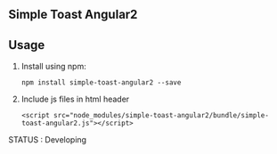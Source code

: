 ## Simple Toast Angular2

## Usage

1. Install using npm:

    ``` npm install simple-toast-angular2 --save ```

2. Include js files in html header
    
    ```
    <script src="node_modules/simple-toast-angular2/bundle/simple-toast-angular2.js"></script>
    ```

STATUS : Developing